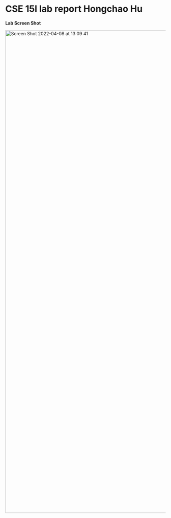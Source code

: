 # CSE 15l lab report Hongchao Hu

**Lab Screen Shot**

<img width="1512" alt="Screen Shot 2022-04-08 at 13 09 41" src="https://user-images.githubusercontent.com/91580944/162522975-cc0b4d02-630e-4320-9399-2c6a9c4fc602.png">

